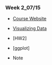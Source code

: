 ### Week 2_07/15

   * [Course Website](https://www.peculab.org/2019/07/11/108-%e5%85%a8%e5%9c%8b%e5%a4%8f%e5%ad%a3%e5%ad%b8%e9%99%a2-7-15-class-3/)

   * [Visualizing Data](https://rachel0718.github.io/data_science/week%202_0715/Visualizing%20Data.html)
   
   * [HW2]
    
   * [ggplot]
    
   * Note
